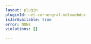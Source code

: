 ```yaml
---
layout: plugin
pluginId: net.cornergraf.mdtowebdoc
isJarAvailable: true
error: NONE
violations: []

---
```

